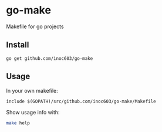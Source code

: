 # go-make

Makefile for go projects

## Install

```
go get github.com/inoc603/go-make
```

## Usage

In your own makefile:

```make
include $(GOPATH)/src/github.com/inoc603/go-make/Makefile
```

Show usage info with:

```bash
make help
```
